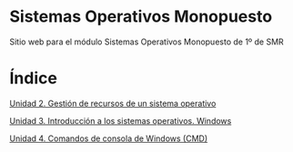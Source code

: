 # Sistemas Operativos Monopuesto

Sitio web para el módulo Sistemas Operativos Monopuesto de 1º de SMR

# Índice

[Unidad 2. Gestión de recursos de un sistema operativo](U2/u2.md)

[Unidad 3. Introducción a los sistemas operativos. Windows](U3/unidad3.md) 

[Unidad 4. Comandos de consola de Windows (CMD)](U4/unidad4.md) 
